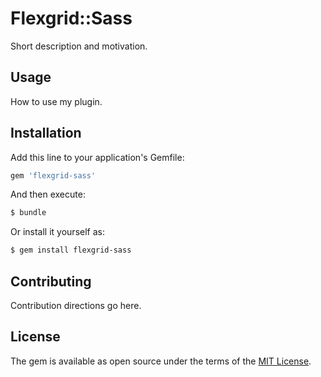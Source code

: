# Flexgrid::Sass
Short description and motivation.

## Usage
How to use my plugin.

## Installation
Add this line to your application's Gemfile:

```ruby
gem 'flexgrid-sass'
```

And then execute:
```bash
$ bundle
```

Or install it yourself as:
```bash
$ gem install flexgrid-sass
```

## Contributing
Contribution directions go here.

## License
The gem is available as open source under the terms of the [MIT License](http://opensource.org/licenses/MIT).
